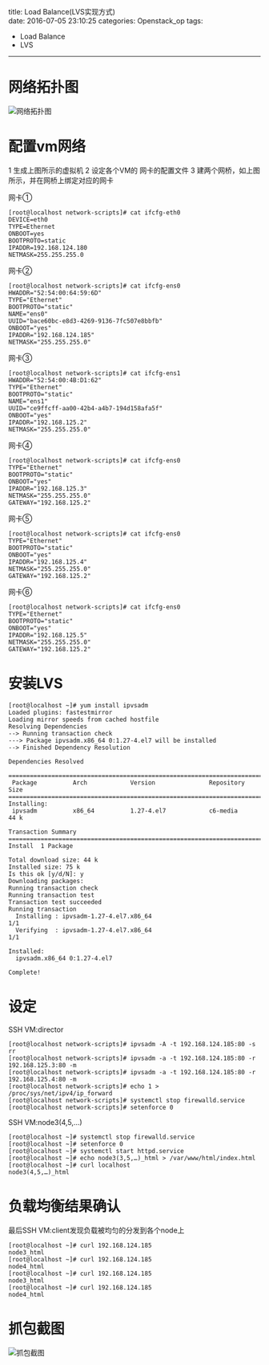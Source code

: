title: Load Balance(LVS实现方式)					
date: 2016-07-05 23:10:25
categories: Openstack_op
tags:
  - Load Balance
  - LVS
---

# 网络拓扑图

![网络拓扑图](/images/lb/stucture.jpg)



# 配置vm网络

1 生成上图所示的虚拟机
2 设定各个VM的 网卡的配置文件
3 建两个网桥，如上图所示，并在网桥上绑定对应的网卡

网卡①

    [root@localhost network-scripts]# cat ifcfg-eth0
    DEVICE=eth0
    TYPE=Ethernet
    ONBOOT=yes
    BOOTPROTO=static
    IPADDR=192.168.124.180
    NETMASK=255.255.255.0


网卡②

    [root@localhost network-scripts]# cat ifcfg-ens0
    HWADDR="52:54:00:64:59:6D"
    TYPE="Ethernet"
    BOOTPROTO="static"
    NAME="ens0"
    UUID="bace60bc-e8d3-4269-9136-7fc507e8bbfb"
    ONBOOT="yes"
    IPADDR="192.168.124.185"
    NETMASK="255.255.255.0"


网卡③

    [root@localhost network-scripts]# cat ifcfg-ens1
    HWADDR="52:54:00:4B:D1:62"
    TYPE="Ethernet"
    BOOTPROTO="static"
    NAME="ens1"
    UUID="ce9ffcff-aa00-42b4-a4b7-194d158afa5f"
    ONBOOT="yes"
    IPADDR="192.168.125.2"
    NETMASK="255.255.255.0"


网卡④

    [root@localhost network-scripts]# cat ifcfg-ens0
    TYPE="Ethernet"
    BOOTPROTO="static"
    ONBOOT="yes"
    IPADDR="192.168.125.3"
    NETMASK="255.255.255.0"
    GATEWAY="192.168.125.2"


网卡⑤

    [root@localhost network-scripts]# cat ifcfg-ens0
    TYPE="Ethernet"
    BOOTPROTO="static"
    ONBOOT="yes"
    IPADDR="192.168.125.4"
    NETMASK="255.255.255.0"
    GATEWAY="192.168.125.2"


网卡⑥

    [root@localhost network-scripts]# cat ifcfg-ens0
    TYPE="Ethernet"
    BOOTPROTO="static"
    ONBOOT="yes"
    IPADDR="192.168.125.5"
    NETMASK="255.255.255.0"
    GATEWAY="192.168.125.2"



# 安装LVS

    [root@localhost ~]# yum install ipvsadm
    Loaded plugins: fastestmirror
    Loading mirror speeds from cached hostfile
    Resolving Dependencies
    --> Running transaction check
    ---> Package ipvsadm.x86_64 0:1.27-4.el7 will be installed
    --> Finished Dependency Resolution
    
    Dependencies Resolved
    
    ================================================================================
     Package          Arch            Version               Repository         Size
    ================================================================================
    Installing:
     ipvsadm          x86_64          1.27-4.el7            c6-media           44 k
    
    Transaction Summary
    ================================================================================
    Install  1 Package
    
    Total download size: 44 k
    Installed size: 75 k
    Is this ok [y/d/N]: y
    Downloading packages:
    Running transaction check
    Running transaction test
    Transaction test succeeded
    Running transaction
      Installing : ipvsadm-1.27-4.el7.x86_64                                    1/1 
      Verifying  : ipvsadm-1.27-4.el7.x86_64                                    1/1 
    
    Installed:
      ipvsadm.x86_64 0:1.27-4.el7                                                   
    
    Complete!



# 设定

SSH VM:director

    [root@localhost network-scripts]# ipvsadm -A -t 192.168.124.185:80 -s rr
    [root@localhost network-scripts]# ipvsadm -a -t 192.168.124.185:80 -r 192.168.125.3:80 -m
    [root@localhost network-scripts]# ipvsadm -a -t 192.168.124.185:80 -r 192.168.125.4:80 -m
    [root@localhost network-scripts]# echo 1 > /proc/sys/net/ipv4/ip_forward
    [root@localhost network-scripts]# systemctl stop firewalld.service
    [root@localhost network-scripts]# setenforce 0


SSH VM:node3(4,5,…)

    [root@localhost ~]# systemctl stop firewalld.service
    [root@localhost ~]# setenforce 0
    [root@localhost ~]# systemctl start httpd.service
    [root@localhost ~]# echo node3(3,5,…)_html > /var/www/html/index.html
    [root@localhost ~]# curl localhost
    node3(4,5,…)_html



# 负载均衡结果确认

最后SSH VM:client发现负载被均匀的分发到各个node上

    [root@localhost ~]# curl 192.168.124.185
    node3_html
    [root@localhost ~]# curl 192.168.124.185
    node4_html
    [root@localhost ~]# curl 192.168.124.185
    node3_html
    [root@localhost ~]# curl 192.168.124.185
    node4_html



# 抓包截图

![抓包截图](/images/lb/zhuabao.jpg)
